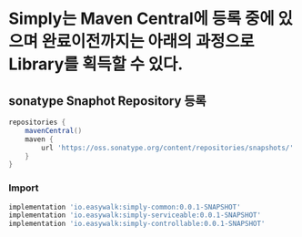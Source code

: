 # Simply는 Maven Central에 등록 중에 있으며 완료이전까지는 아래의 과정으로 Library를 획득할 수 있다.

## sonatype Snaphot Repository 등록
```groovy
repositories {
    mavenCentral()
    maven {
        url 'https://oss.sonatype.org/content/repositories/snapshots/'
    }
}
```

### Import
```groovy
implementation 'io.easywalk:simply-common:0.0.1-SNAPSHOT'
implementation 'io.easywalk:simply-serviceable:0.0.1-SNAPSHOT'
implementation 'io.easywalk:simply-controllable:0.0.1-SNAPSHOT'
```